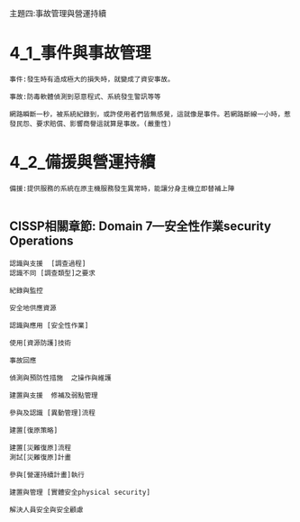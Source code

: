 主題四:事故管理與營運持續

# 4_1_事件與事故管理
```
事件:發生時有造成極大的損失時，就變成了資安事故。

事故:防毒軟體偵測到惡意程式、系統發生警訊等等

網路瞬斷一秒，被系統紀錄到，或許使用者們皆無感覺，這就像是事件。若網路斷線一小時，惹發民怨、要求賠償、影響商譽這就算是事故。(嚴重性)
```

# 4_2_備援與營運持續
```
備援:提供服務的系統在原主機服務發生異常時，能讓分身主機立即替補上陣


```
## CISSP相關章節: Domain 7—安全性作業security Operations
```
認識與支援  [調查過程]
認識不同 [調查類型]之要求

紀錄與監控

安全地供應資源

認識與應用 [安全性作業]

使用[資源防護]技術

事故回應

偵測與預防性措施  之操作與維護

建置與支援  修補及弱點管理

參與及認識 [異動管理]流程

建置[復原策略]

建置[災難復原]流程
測試[災難復原]計畫

參與[營運持續計畫]執行

建置與管理 [實體安全physical security]

解決人員安全與安全顧慮
```
